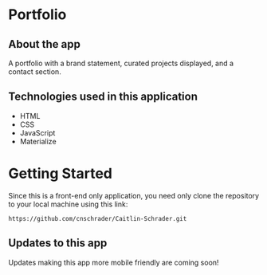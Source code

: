 # Portfolio

## About the app

A portfolio with a brand statement, curated projects displayed, and a contact section. 

## Technologies used in this application

- HTML
- CSS
- JavaScript
- Materialize

# Getting Started

Since this is a front-end only application, you need only clone the repository to your local machine using this link:

`https://github.com/cnschrader/Caitlin-Schrader.git`

## Updates to this app

Updates making this app more mobile friendly are coming soon!